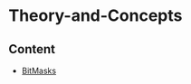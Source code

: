 # Theory-and-Concepts
## Content

- [BitMasks](https://github.com/LeakedByteBuster/Theory-and-Concepts/blob/main/BitsMasks.md)
